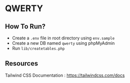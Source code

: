 # QWERTY

## How To Run?
- Create a `.env` file in root directory using `env.sample`
- Create a new DB named `qwerty` using phpMyAdmin
- Run `lib/createtables.php`

## Resources
Tailwind CSS Documentation : https://tailwindcss.com/docs
